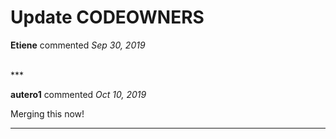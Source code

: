 # Update CODEOWNERS

**Etiene** commented *Sep 30, 2019*


<br />
***


**autero1** commented *Oct 10, 2019*

Merging this now!
***

